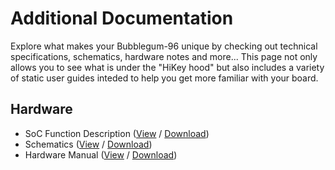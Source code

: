 # Additional Documentation

Explore what makes your Bubblegum-96 unique by checking out technical specifications, schematics, hardware notes and more... This page not only allows you to see what is under the "HiKey hood" but also includes a variety of static user guides inteded to help you get more familiar with your board.

## Hardware

- SoC Function Description ([View](https://github.com/96boards/documentation/blob/master/ConsumerEdition/Bubblegum-96/AdditionalDocs/SoC_bubblegum96.pdf) / [Download](https://github.com/96boards/documentation/raw/master/ConsumerEdition/Bubblegum-96/AdditionalDocs/SoC_bubblegum96.pdf))
- Schematics ([View](https://github.com/96boards/documentation/blob/master/ConsumerEdition/Bubblegum-96/AdditionalDocs/bubblegum-96_Schematic_V1.0.pdf) / [Download](https://github.com/96boards/documentation/raw/master/ConsumerEdition/Bubblegum-96/AdditionalDocs/bubblegum-96_Schematic_V1.0.pdf))
- Hardware Manual ([View](https://github.com/uCRDev/documentation/blob/master/ConsumerEdition/Bubblegum-96/AdditionalDocs/HardwareManual_Bubblegum96_S900_V1.1.pdf) / [Download](https://github.com/uCRDev/documentation/raw/master/ConsumerEdition/Bubblegum-96/AdditionalDocs/HardwareManual_Bubblegum96_S900_V1.1.pdf))
